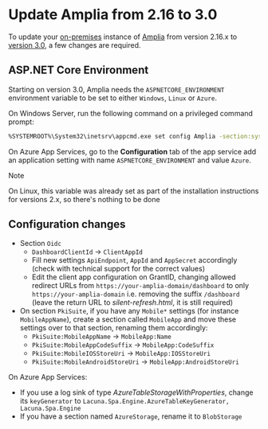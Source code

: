 ﻿# Update Amplia from 2.16 to 3.0

To update your [on-premises](index.md) instance of [Amplia](../index.md) from version 2.16.x to [version 3.0](../changelog.md#v3-0-0), a few
changes are required.

## ASP.NET Core Environment

Starting on version 3.0, Amplia needs the `ASPNETCORE_ENVIRONMENT` environment variable to be set to either `Windows`, `Linux` or `Azure`.

On Windows Server, run the following command on a privileged command prompt:

```sh
%SYSTEMROOT%\System32\inetsrv\appcmd.exe set config Amplia -section:system.webServer/aspNetCore /+"environmentVariables.[name='ASPNETCORE_ENVIRONMENT',value='Windows']" /commit:apphost
```

On Azure App Services, go to the **Configuration** tab of the app service add an application setting with name `ASPNETCORE_ENVIRONMENT` and value `Azure`.

> [!NOTE]
> On Linux, this variable was already set as part of the installation instructions for versions 2.x, so there's nothing to be done

## Configuration changes

* Section `Oidc`
  * `DashboardClientId` → `ClientAppId`
  * Fill new settings `ApiEndpoint`, `AppId` and `AppSecret` accordingly (check with technical support for the correct values)
  * Edit the client app configuration on GrantID, changing allowed redirect URLs from `https://your-amplia-domain/dashboard` to only `https://your-amplia-domain` i.e. removing the suffix `/dashboard` (leave the return URL to *silent-refresh.html*, it is still required)
* On section `PkiSuite`, if you have any `Mobile*` settings (for instance `MobileAppName`), create a section called `MobileApp` and move
  these settings over to that section, renaming them accordingly:
  * `PkiSuite:MobileAppName` → `MobileApp:Name`
  * `PkiSuite:MobileAppCodeSuffix` → `MobileApp:CodeSuffix`
  * `PkiSuite:MobileIOSStoreUri` → `MobileApp:IOSStoreUri`
  * `PkiSuite:MobileAndroidStoreUri` → `MobileApp:AndroidStoreUri`

On Azure App Services:

* If you use a log sink of type *AzureTableStorageWithProperties*, change its `keyGenerator` to `Lacuna.Spa.Engine.AzureTableKeyGenerator, Lacuna.Spa.Engine`
* If you have a section named `AzureStorage`, rename it to `BlobStorage`
